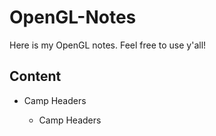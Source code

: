 <h1>OpenGL-Notes</h1>
<p>Here is my OpenGL notes. 
Feel free to use y'all!</p>

<h2><b>Content</b></h2>

<ul>
<li><p>Camp Headers</p></li>
<ul>
<li><p>Camp Headers</p></li>
</ul>

</ul>
